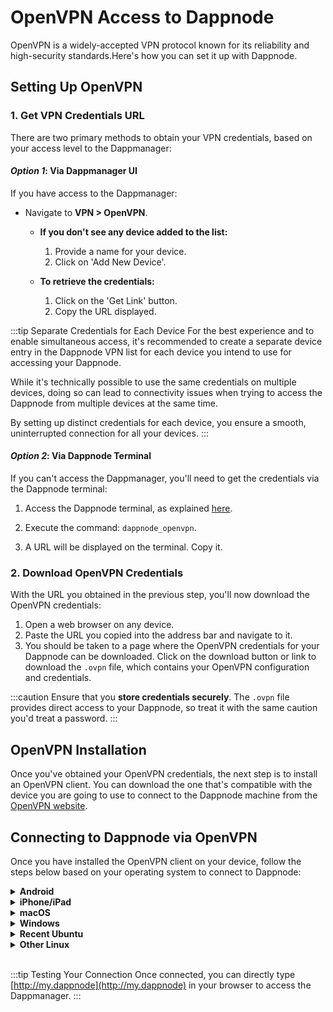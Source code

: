 # OpenVPN Access to Dappnode

OpenVPN is a widely-accepted VPN protocol known for its reliability and high-security standards.Here's how you can set it up with Dappnode.

## Setting Up OpenVPN

### 1. Get VPN Credentials URL

There are two primary methods to obtain your VPN credentials, based on your access level to the Dappmanager:

#### _Option 1_: Via Dappmanager UI

If you have access to the Dappmanager:

- Navigate to **VPN > OpenVPN**.

   - **If you don't see any device added to the list:**
     1. Provide a name for your device.
     2. Click on 'Add New Device'.

   - **To retrieve the credentials:**
     1. Click on the 'Get Link' button.
     2. Copy the URL displayed.

:::tip Separate Credentials for Each Device
For the best experience and to enable simultaneous access, it's recommended to create a separate device entry in the Dappnode VPN list for each device you intend to use for accessing your Dappnode. 

While it's technically possible to use the same credentials on multiple devices, doing so can lead to connectivity issues when trying to access the Dappnode from multiple devices at the same time.

By setting up distinct credentials for each device, you ensure a smooth, uninterrupted connection for all your devices.
:::


#### _Option 2_: Via Dappnode Terminal

If you can't access the Dappmanager, you'll need to get the credentials via the Dappnode terminal:

1. Access the Dappnode terminal, as explained [here](/docs/user/access-my-dappnode/terminal).

2. Execute the command: `dappnode_openvpn`.

3. A URL will be displayed on the terminal. Copy it.

### 2. Download OpenVPN Credentials

With the URL you obtained in the previous step, you'll now download the OpenVPN credentials:

1. Open a web browser on any device.
2. Paste the URL you copied into the address bar and navigate to it.
3. You should be taken to a page where the OpenVPN credentials for your Dappnode can be downloaded. Click on the download button or link to download the `.ovpn` file, which contains your OpenVPN configuration and credentials.

:::caution
Ensure that you **store credentials securely**. The `.ovpn` file provides direct access to your Dappnode, so treat it with the same caution you'd treat a password.
:::

## OpenVPN Installation

Once you've obtained your OpenVPN credentials, the next step is to install an OpenVPN client. You can download the one that's compatible with the device you are going to use to connect to the Dappnode machine from the [OpenVPN website](https://openvpn.net/client/).


## Connecting to Dappnode via OpenVPN

Once you have installed the OpenVPN client on your device, follow the steps below based on your operating system to connect to Dappnode:

<details>
<summary><b>Android</b></summary>

1. Launch the OpenVPN for Android app.
2. Tap on "Import file".
3. Upload the `.ovpn` file you downloaded earlier.
4. Click on "Connect".
5. Allow the app to create a VPN connection.

<p align="center">
  <img src="/img/openvpn_android.jpg" alt="Import file in Android" style={{width: 20 + "em"}}/>
</p>

</details>

<details>
<summary><b>iPhone/iPad</b></summary>

1. Go to the URL you obtained in the previous step.
2. Download the `.ovpn` file.
3. Click on "Open in OpenVPN".
4. Click on "Add".
5. Click on "Connect"
6. Allow the app to create a VPN connection.

<p align="center">
  <img src="/img/openvpn_iphone_import.jpg" alt="Import file in iPhone" style={{width: 10 + "em"}}/>
</p>

</details>

<details>
<summary><b>macOS</b></summary>

1. Launch the OpenVPN for macOS app.
2. Click on "Import file".
3. Upload the `.ovpn` file you downloaded earlier.

<p align="center">
  <img src="/img/openvpn_mac.png" alt="Import file in macOS" style={{width: 20 + "em"}}/>
</p>

</details>

<details>
<summary><b>Windows</b></summary>

1. Launch the OpenVPN for Windows app.
2. Click on "Import file".
3. Upload the `.ovpn` file you downloaded earlier.
4. Allow the app to create a VPN connection.

<p align="center">
  <img src="/img/openvpn_windows.jpg" alt="Import file in Windows" style={{width: 20 + "em"}}/>
</p>

</details>

<details>
<summary> <b>Recent Ubuntu</b></summary>

1. Open Settings>Network.
2. Click on the "+" button to add a new VPN connection.
3. Select "Import from file".
4. Upload the `.ovpn` file you downloaded earlier.
5. Click on "Add".
6. Toggle the switch button to connect.

<p align="center">
  <img src="/img/openvpn_ubuntu_network.png" alt="Import file in Ubuntu" style={{width: 40 + "em"}}/>
</p>

<p align="center">
  <img src="/img/openvpn_ubuntu_import.png" alt="Import file in Ubuntu" style={{width: 40 + "em"}}/>
</p>

</details>

<details>
<summary> <b>Other Linux</b></summary>

1. Open the terminal.
2. Navigate to the directory where you have stored your `.ovpn` file.
3. Execute the command: `sudo openvpn DAppNode_VPN.ovpn`.

</details>

<br/>

:::tip Testing Your Connection
Once connected, you can directly type [http://my.dappnode](http://my.dappnode) in your browser to access the Dappmanager.
:::